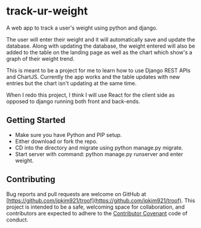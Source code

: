 # track-ur-weight

A web app to track a user's weight using python and django. 

The user will enter their weight and it will automatically save and update the database. Along with updating the database, the weight entered will also be added to the table on the landing page as well as the chart which show's a graph of their weight trend.


This is meant to be a project for me to learn how to use Django REST APIs and ChartJS.
Currently the app works and the table updates with new entries but the chart isn't updating at the same time.

When I redo this project, I think I will use React for the client side as opposed to django running both front and back-ends.



## Getting Started

* Make sure you have Python and PIP setup.
* Either download or fork the repo.
* CD into the directory and migrate using python manage.py migrate.
* Start server with command: python manage.py runserver and enter weight.


## Contributing

Bug reports and pull requests are welcome on GitHub at [https://github.com/jpkim921/troof](https://github.com/jpkim921/troof). This project is intended to be a safe, welcoming space for collaboration, and contributors are expected to adhere to the [Contributor Covenant](https://www.contributor-covenant.org/) code of conduct.
